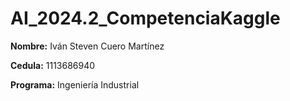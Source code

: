 # AI_2024.2_CompetenciaKaggle

**Nombre:** Iván Steven Cuero Martínez

**Cedula:** 1113686940

**Programa:** Ingeniería Industrial
